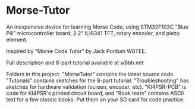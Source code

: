 # Morse-Tutor

An inexpensive device for learning Morse Code, using STM32F103C "Blue Pill" microcontroller board, 2.2" ILI9341 TFT, rotary encoder, and piezo element.

Inspired by "Morse Code Tutor" by Jack Purdum W8TEE.

Full description and 8-part tutorial available at w8bh.net

Folders in this project: "MorseTutor" contains the latest source code. "Tutorials" contains sketches for the 8-part tutorial.  "Troubleshooting" has sketches for hardware validation (screen, encoder, etc).  "KI4PSR-PCB" is code for KI4PSR's printed circuit board, and "Book texts" contains ASCII text for a few classic books.  Put them on your SD card for code practice.
